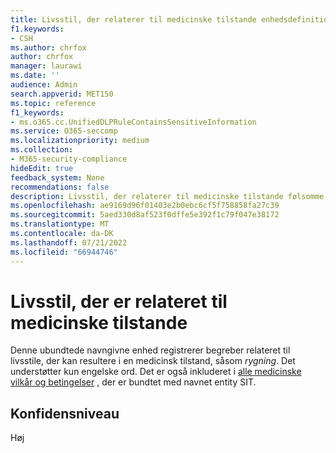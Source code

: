 ```yaml
---
title: Livsstil, der relaterer til medicinske tilstande enhedsdefinition
f1.keywords:
- CSH
ms.author: chrfox
author: chrfox
manager: laurawi
ms.date: ''
audience: Admin
search.appverid: MET150
ms.topic: reference
f1_keywords:
- ms.o365.cc.UnifiedDLPRuleContainsSensitiveInformation
ms.service: O365-seccomp
ms.localizationpriority: medium
ms.collection:
- M365-security-compliance
hideEdit: true
feedback_system: None
recommendations: false
description: Livsstil, der relaterer til medicinske tilstande følsomme oplysninger type enhed definition.
ms.openlocfilehash: ae9169d96f01403e2b0ebc6cf5f758858fa27c39
ms.sourcegitcommit: 5aed330d8af523f0dffe5e392f1c79f047e38172
ms.translationtype: MT
ms.contentlocale: da-DK
ms.lasthandoff: 07/21/2022
ms.locfileid: "66944746"
---
```

# <a name="lifestyles-that-relate-to-medical-conditions"></a>Livsstil, der er relateret til medicinske tilstande

Denne ubundtede navngivne enhed registrerer begreber relateret til livsstile, der kan resultere i en medicinsk tilstand, såsom *rygning*. Det understøtter kun engelske ord. Det er også inkluderet i [alle medicinske vilkår og betingelser](sit-defn-all-medical-terms-conditions.md) , der er bundtet med navnet entity SIT.

## <a name="confidence-level"></a>Konfidensniveau

Høj